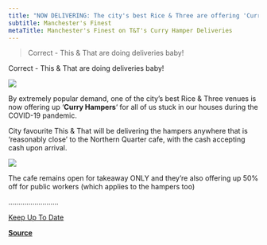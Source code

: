 ```yaml
---
title: "NOW DELIVERING: The city's best Rice & Three are offering 'Curry Hampers'"
subtitle: Manchester's Finest
metaTitle: Manchester's Finest on T&T's Curry Hamper Deliveries
---
```


> Correct - This & That are doing deliveries baby!

Correct - This & That are doing deliveries baby!

![](https://manchestersfinest.com.temp.link/wp-content/uploads/2020/04/this-that-alley.jpg)

By extremely popular demand, one of the city’s best Rice & Three venues is now offering up ‘**Curry Hampers**‘ for all of us stuck in our houses during the COVID-19 pandemic.

City favourite This & That will be delivering the hampers anywhere that is ‘reasonably close’ to the Northern Quarter cafe, with the cash accepting cash upon arrival.

![](https://manchestersfinest.com.temp.link/wp-content/uploads/2020/04/this-n-that.jpg)


The cafe remains open for takeaway ONLY and they’re also offering up 50% off for public workers (which applies to the hampers too)

…………………….

[Keep Up To Date](https://www.facebook.com/ThisAndThatManchester/)

**[Source](https://www.manchestersfinest.com/eating-and-drinking/now-delivering-citys-best-rice-three-offering-curry-hampers/)**
